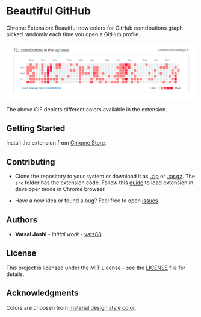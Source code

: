 # Beautiful GitHub

Chrome Extension: Beautiful new colors for GitHub contributions graph picked randomly each time you open a GitHub profile.

![Demo](demo.gif "Demo")

The above GIF depicts different colors available in the extension.

## Getting Started

Install the extension from [Chrome Store](https://chrome.google.com/webstore/detail/beautiful-github/dhbppboodcppiohhdjgdldpeemcfheen).

## Contributing

- Clone the repository to your system or download it as [.zip](https://github.com/vatz88/Beautiful-GitHub/zipball/master) or [.tar.gz](https://github.com/vatz88/Beautiful-GitHub/tarball/master). The `src` folder has the extension code. Follow this [guide](https://developer.chrome.com/extensions/getstarted#unpacked) to load extension in developer mode in Chrome browser.

- Have a new idea or found a bug? Feel free to open [issues](https://github.com/vatz88/Beautiful-GitHub/issues).

## Authors

- **Vatsal Joshi** - *Initial work* - [vatz88](https://github.com/vatz88)

<!--
See also the list of [contributors](https://github.com/VaTz88/FFCSonTheGo/contributors) who participated in this project.
-->

## License

This project is licensed under the MIT License - see the [LICENSE](LICENSE) file for details.

## Acknowledgments

Colors are choosen from [material design style color](https://material.io/guidelines/style/color.html#color-color-palette).